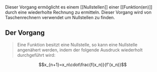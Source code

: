 Dieser Vorgang ermöglicht es einem [[Nullstellen]] einer [[Funktion(en)]] durch eine wiederholte Rechnung zu ermitteln. Dieser Vorgang wird von Taschenrechnern verwendet um Nullstellen zu finden.

## Der Vorgang
>Eine Funktion besitzt eine Nullstelle, so kann eine Nullstelle angenähert werden, indem der folgende Ausdruck wiederholt durchgeführt wird:

$$x_{n+1}=x_n\cdot\frac{f(x_n)}{f'(x_n)}$$